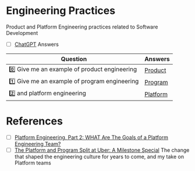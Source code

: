 # Engineering Practices

Product and Platform Engineering practices related to Software Development

- [ ] [ChatGPT](https://chat.openai.com/) Answers

| Question | Answers |
|-|-|
| :zero: Give me an example of product engineering | [Product](ChatGPT/product.md) |
| :one: Give me an example of program engineering | [Program](ChatGPT/program.md) |
| :two: and platform engineering                  | [Platform](ChatGPT/platform.md) |


# References

- [ ] [Platform Engineering, Part 2: WHAT Are The Goals of a Platform Engineering Team?](https://medium.com/agorapulse-stories/platform-engineering-part-2-what-are-the-goals-of-a-platform-engineering-team-29aa439dae7d)
- [ ] [The Platform and Program Split at Uber: A Milestone Special](https://newsletter.pragmaticengineer.com/p/the-platform-and-program-split-at#%C2%A7the-platform-and-program-split-at-uber)
     The change that shaped the engineering culture for years to come, and my take on Platform teams
